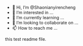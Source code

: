 - 👋 Hi, I’m @Shaonianyirencheng
- 👀 I’m interested in ...
- 🌱 I’m currently learning ...
- 💞️ I’m looking to collaborate on ...
- 📫 How to reach me ...

<!---
Shaonianyirencheng/Shaonianyirencheng is a ✨ special ✨ repository because its `README.md` (this file) appears on your GitHub profile.
You can click the Preview link to take a look at your changes.
--->
this test readme file.
